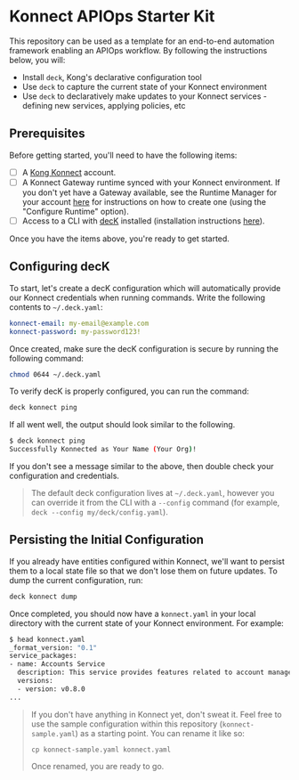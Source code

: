 # Konnect APIOps Starter Kit

This repository can be used as a template for an end-to-end automation framework enabling an APIOps workflow. By following the instructions below, you will:

- Install `deck`, Kong's declarative configuration tool
- Use `deck` to capture the current state of your Konnect environment
- Use `deck` to declaratively make updates to your Konnect services - defining new services, applying policies, etc

## Prerequisites

Before getting started, you'll need to have the following items:

- [ ] A [Kong Konnect](https://konnect.konghq.com/) account.
- [ ] A Konnect Gateway runtime synced with your Konnect environment. If you don't yet have a Gateway available, see the Runtime Manager for your account [here](https://konnect.konghq.com/runtime-manager) for instructions on how to create one (using the "Configure Runtime" option).
- [ ] Access to a CLI with [decK](https://github.com/kong/deck) installed (installation instructions [here](https://github.com/kong/deck#installation)).

Once you have the items above, you're ready to get started.

## Configuring decK

To start, let's create a decK configuration which will automatically provide our Konnect credentials when running commands. Write the following contents to `~/.deck.yaml`:

```yaml
konnect-email: my-email@example.com
konnect-password: my-password123!
```

Once created, make sure the decK configuration is secure by running the following command:

```sh
chmod 0644 ~/.deck.yaml
```

To verify decK is properly configured, you can run the command:

```sh
deck konnect ping
```

If all went well, the output should look similar to the following.

```sh
$ deck konnect ping
Successfully Konnected as Your Name (Your Org)!
```

If you don't see a message similar to the above, then double check your configuration and credentials.

> The default deck configuration lives at `~/.deck.yaml`, however you can override it from the CLI with a `--config` command (for example, `deck --config my/deck/config.yaml`).

## Persisting the Initial Configuration

If you already have entities configured within Konnect, we'll want to persist them to a local state file so that we don't lose them on future updates. To dump the current configuration, run:

```sh
deck konnect dump
```

Once completed, you should now have a `konnect.yaml` in your local directory with the current state of your Konnect environment. For example:

```sh
$ head konnect.yaml 
_format_version: "0.1"
service_packages:
- name: Accounts Service
  description: This service provides features related to account management.
  versions:
  - version: v0.8.0
...
```

> If you don't have anything in Konnect yet, don't sweat it. Feel free to use the sample configuration within this repository (`konnect-sample.yaml`) as a starting point. You can rename it like so:
>
> ```
> cp konnect-sample.yaml konnect.yaml
> ```
> 
> Once renamed, you are ready to go.

